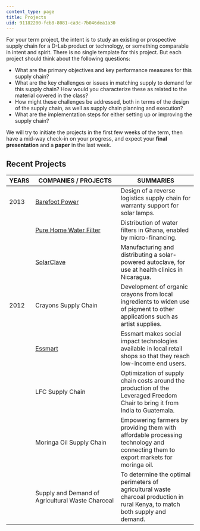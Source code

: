 ```yaml
---
content_type: page
title: Projects
uid: 91182200-fcb8-8081-ca3c-7b046dea1a30
---
```


For your term project, the intent is to study an existing or prospective supply chain for a D-Lab product or technology, or something comparable in intent and spirit. There is no single template for this project. But each project should think about the following questions:

*   What are the primary objectives and key performance measures for this supply chain?
*   What are the key challenges or issues in matching supply to demand for this supply chain? How would you characterize these as related to the material covered in the class?
*   How might these challenges be addressed, both in terms of the design of the supply chain, as well as supply chain planning and execution?
*   What are the implementation steps for either setting up or improving the supply chain?

We will try to initiate the projects in the first few weeks of the term, then have a mid-way check-in on your progress, and expect your **final presentation** and a **paper** in the last week.

Recent Projects
---------------

| YEARS | COMPANIES / PROJECTS | SUMMARIES |
| --- | --- | --- |
| 2013 | [Barefoot Power](http://www.barefootpower.com/) | Design of a reverse logistics supply chain for warranty support for solar lamps. |
| &nbsp; | [Pure Home Water Filter](http://purehomewater.org/) | Distribution of water filters in Ghana, enabled by micro-financing. |
| &nbsp; | [SolarClave](https://www.techxlab.org/solutions/innovations-in-international-health-solarclave-solar-autoclave) | Manufacturing and distributing a solar-powered autoclave, for use at health clinics in Nicaragua. |
| 2012 | Crayons Supply Chain | Development of organic crayons from local ingredients to widen use of pigment to other applications such as artist supplies. |
| &nbsp; | [Essmart](http://www.essmart-global.com/) | Essmart makes social impact technologies available in local retail shops so that they reach low-income end users. |
| &nbsp; | LFC Supply Chain | Optimization of supply chain costs around the production of the Leveraged Freedom Chair to bring it from India to Guatemala. |
| &nbsp; | Moringa Oil Supply Chain | Empowering farmers by providing them with affordable processing technology and connecting them to export markets for moringa oil. |
| &nbsp; | Supply and Demand of Agricultural Waste Charcoal | To determine the optimal perimeters of agricultural waste charcoal production in rural Kenya, to match both supply and demand.